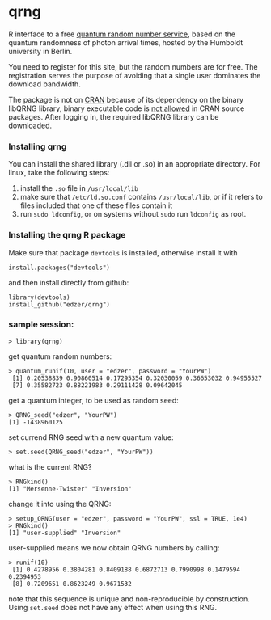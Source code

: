qrng
====

R interface to a free [quantum random number service](https://qrng.physik.hu-berlin.de/download), based on the quantum randomness of photon arrival times, hosted by the Humboldt university in Berlin.

You need to register for this site, but the random numbers are for free. The registration serves the purpose of avoiding that a single user dominates the download bandwidth. 


The package is not on [CRAN](http://cran.r-project.org) because of its dependency on the binary libQRNG library, binary executable code is [not allowed](http://cran.r-project.org/web/packages/policies.html) in CRAN source packages. After logging in, the required libQRNG library can be downloaded.

### Installing qrng

You can install the shared library (.dll or .so) in an appropriate directory. For linux, take
the following steps:

1. install the `.so` file in  `/usr/local/lib`
1. make sure that `/etc/ld.so.conf` contains `/usr/local/lib`, or if it refers to files included that one of these files contain it
1. run `sudo ldconfig`, or on systems without `sudo` run `ldconfig` as root.

### Installing the qrng R package

Make sure that package `devtools` is installed, otherwise install it with
```
install.packages("devtools")
```
and then install directly from github:
```
library(devtools)
install_github("edzer/qrng")
```

### sample session:
```
> library(qrng)
```
get quantum random numbers:
```
> quantum_runif(10, user = "edzer", password = "YourPW")
 [1] 0.20538839 0.90860514 0.17295354 0.32030059 0.36653032 0.94955527
 [7] 0.35582723 0.88221983 0.29111428 0.09642045
```
get a quantum integer, to be used as random seed:
```
> QRNG_seed("edzer", "YourPW")
[1] -1438960125
```
set currend RNG seed with a new quantum value:
```
> set.seed(QRNG_seed("edzer", "YourPW"))
```
what is the current RNG?
```
> RNGkind()
[1] "Mersenne-Twister" "Inversion"
```
change it into using the QRNG:
```
> setup_QRNG(user = "edzer", password = "YourPW", ssl = TRUE, 1e4)
> RNGkind()
[1] "user-supplied" "Inversion"
```
user-supplied means we now obtain QRNG numbers by calling:
```
> runif(10) 
 [1] 0.4278956 0.3804281 0.8409188 0.6872713 0.7990998 0.1479594 0.2394953
 [8] 0.7209651 0.8623249 0.9671532
```
note that this sequence is unique and non-reproducible by construction. Using `set.seed` does
not have any effect when using this RNG.
